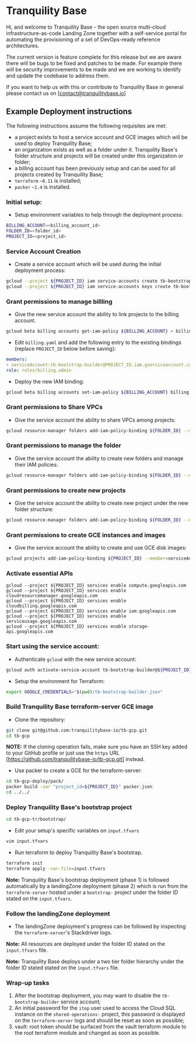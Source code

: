 # Tranquility Base 

Hi, and welcome to Tranquility Base - the open source multi-cloud infrastructure-as-code Landing Zone together with a self-service portal for automating the provisioning of a set of DevOps-ready reference architectures. 

The current version is feature complete for this release but we are aware there will be bugs to be fixed and patches to be made. For example there will be security improvements to be made and we are working to identify and update the codebase to address them. 

If you want to help us with this or contribute to Tranquility Base in general please contact us on [contact@tranquilitybase.io]

## Example Deployment instructions

The following instructions assume the following requisites are met:
* a project exists to host a service account and GCE images which will be used to deploy Tranquility Base;
* an organization exists as well as a folder under it. Tranquility Base's folder structure and projects will be created under this organization or folder;
* a billing account has been previously setup and can be used for all projects created by Tranquility Base;
* `terraform` `~0.11` is installed;
* `packer` `~1.4` is installed.

### Initial setup:

* Setup environment variables to help through the deployment process:

``` bash
BILLING_ACCOUNT=<billing_account_id>
FOLDER_ID=<folder_id>
PROJECT_ID=<project_id>
```

### Service Account Creation

* Create a service account which will be used during the initial deployment process:

``` bash
gcloud --project ${PROJECT_ID} iam service-accounts create tb-bootstrap-builder
gcloud --project ${PROJECT_ID} iam service-accounts keys create tb-bootstrap-builder.json --iam-account tb-bootstrap-builder@${PROJECT_ID}.iam.gserviceaccount.com
```

### Grant permissions to manage billling

* Give the new service account the ability to link projects to the billing account.

``` bash
gcloud beta billing accounts get-iam-policy ${BILLING_ACCOUNT} > billing.yaml
```

* Edit `billing.yaml` and add the following entry to the existing bindings (replace `PROJECT_ID` below before saving):

``` yaml
members:
- serviceAccount:tb-bootstrap-builder@PROJECT_ID.iam.gserviceaccount.com
role: roles/billing.admin
```

* Deploy the new IAM binding:

``` bash
gcloud beta billing accounts set-iam-policy ${BILLING_ACCOUNT} billing.yaml
```

### Grant permissions to Share VPCs

* Give the service account the ability to share VPCs among projects:

``` bash
gcloud resource-manager folders add-iam-policy-binding ${FOLDER_ID} --member=serviceAccount:tb-bootstrap-builder@${PROJECT_ID}.iam.gserviceaccount.com --role=roles/compute.xpnAdmin
```

### Grant permissions to manage the folder

* Give the service account the ability to create new folders and manage their IAM policies:

``` bash
gcloud resource-manager folders add-iam-policy-binding ${FOLDER_ID} --member=serviceAccount:tb-bootstrap-builder@${PROJECT_ID}.iam.gserviceaccount.com --role=roles/resourcemanager.folderAdmin
```

### Grant permissions to create new projects

* Give the service account the ability to create new project under the new folder structure:

``` bash
gcloud resource-manager folders add-iam-policy-binding ${FOLDER_ID} --member=serviceAccount:tb-bootstrap-builder@${PROJECT_ID}.iam.gserviceaccount.com --role=roles/resourcemanager.projectCreator
```

### Grant permissions to create GCE instances and images

* Give the service account the ability to create and use GCE disk images:

``` bash
gcloud projects add-iam-policy-binding ${PROJECT_ID} --member=serviceAccount:tb-bootstrap-builder@${PROJECT_ID}.iam.gserviceaccount.com --role=roles/compute.instanceAdmin.v1
```

### Activate essential APIs

```
gcloud --project ${PROJECT_ID} services enable compute.googleapis.com
gcloud --project ${PROJECT_ID} services enable cloudresourcemanager.googleapis.com
gcloud --project ${PROJECT_ID} services enable cloudbilling.googleapis.com
gcloud --project ${PROJECT_ID} services enable iam.googleapis.com
gcloud --project ${PROJECT_ID} services enable serviceusage.googleapis.com
gcloud --project ${PROJECT_ID} services enable storage-api.googleapis.com
```

### Start using the service account:

* Authenticate `gcloud` with the new service account:

``` bash
gcloud auth activate-service-account tb-bootstrap-builder@${PROJECT_ID}.iam.gserviceaccount.com --key-file=tb-bootstrap-builder.json
```

* Setup the environment for Terraform:
 
``` bash
export GOOGLE_CREDENTIALS="$(pwd)/tb-bootstrap-builder.json"
```

### Build Tranquility Base terraform-server GCE image

* Clone the repository:

``` bash
git clone git@github.com:tranquilitybase-io/tb-gcp.git
cd tb-gcp
```

**NOTE:** If the cloning operation fails, make sure you have an SSH key added to your GitHub profile or just use the `https` URL [https://github.com/tranquilitybase-io/tb-gcp.git] instead.

* Use packer to create a GCE for the terraform-server:

``` bash
cd tb-gcp-deploy/pack/
packer build -var "project_id=${PROJECT_ID}" packer.json
cd ../../
```


### Deploy Tranquility Base's bootstrap project

``` bash
cd tb-gcp-tr/bootstrap/
```

* Edit your setup's specific variables on `input.tfvars`

``` bash
vim input.tfvars
```

* Run terraform to deploy Tranquility Base's bootstrap.

``` bash
terraform init
terraform apply -var-file=input.tfvars
```

**Note:** Tranquility Base's bootstrap deployment (phase 1) is followed automatically by a landingZone deployment (phase 2) which is run from the `terraform-server` hosted under a `bootstrap-` project under the folder ID stated on the `input.tfvars`.

### Follow the landingZone deployment

* The landingZone deployment's progress can be followed by inspecting the `terraform-server`'s Stackdriver logs.

**Note:** All resources are deployed under the folder ID stated on the `input.tfvars` file.

**Note:** Tranquility Base deploys under a two tier folder hierarchy under the folder ID stated stated on the `input.tfvars` file.


### Wrap-up tasks

1. After the bootstrap deployment, you may want to disable the `tb-bootstrap-builder` service account;
1. An initial password for the `itop` user used to access the Cloud SQL instance on the `shared-operations-` project, this password is displayed on the `terraform-server` logs and should be reset as soon as possible;
1. vault: root token should be surfaced from the vault terraform module to the root terraform module and changed as soon as possible.
